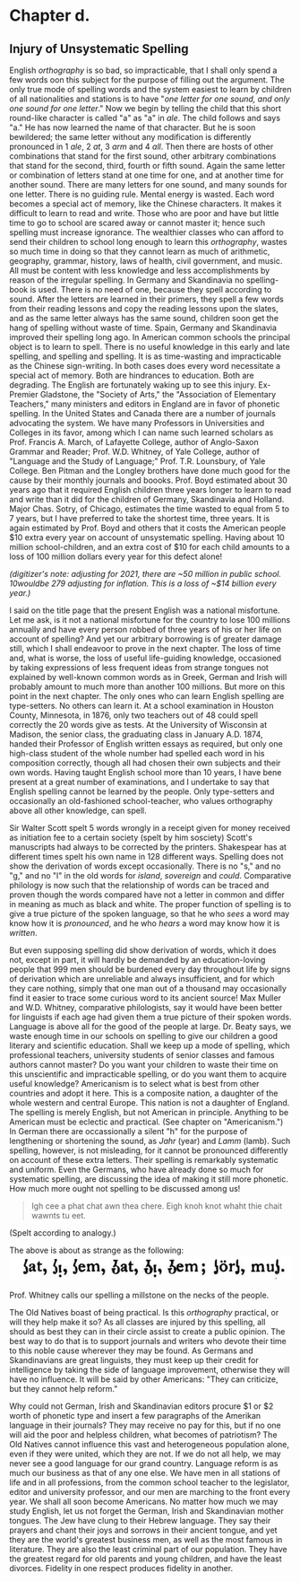# Chapter d.

## Injury of Unsystematic Spelling

English *orthography* is so bad, so impracticable, that I shall only spend a few words oon this subject for the purpose of filling out the argument. The only true mode of spelling words and the system easiest to learn by children of all nationalities and stations is to have "*one letter for one sound, and only one sound for one letter*." Now we begin by telling the child that this short round-like character is called "a" as "a" in *ale*. The child follows and says "a." He has now learned the name of that character. But he is soon bewildered; the same letter without any modification is differently pronounced in 1 *ale*, 2 *at*, 3 *arm* and 4 *all*. Then there are hosts of other combinations that stand for the first sound, other arbitrary combinations that stand for the second, third, fourth or fifth sound. Again the same letter or combination of letters stand at one time for one, and at another time for another sound. There are many letters for one sound, and many sounds for one letter. There is no guiding rule. Mental energy is wasted. Each word becomes a special act of memory, like the Chinese characters. It makes it difficult to learn to read and write. Those who are poor and have but little time to go to school are scared away or cannot master it; hence such spelling must increase ignorance. The wealthier classes who can afford to send their children to school long enough to learn this *orthography*, wastes so much time in doing so that they cannot learn as much of arithmetic, geography, grammar, history, laws of health, civil government, and music. All must be content with less knowledge and less accomplishments by reason of the irregular spelling. In Germany and Skandinavia no spelling-book is used. There is no need of one, because they spell according to sound. After the letters are learned in their primers, they spell a few words from their reading lessons and copy the reading lessons upon the slates, and as the same letter always has the same sound, children soon get the hang of spelling without waste of time. Spain, Germany and Skandinavia improved their spelling long ago. In American common schools the principal object is to learn to spell. There is no useful knowledge in this early and late spelling, and spelling and spelling. It is as time-wasting and impracticable as the Chinese sign-writing. In both cases does every word necessitate a special act of memory. Both are hindrances to education. Both are degrading. The English are fortunately waking up to see this injury. Ex-Premier Gladstone, the "Society of Arts," the "Association of Elementary Teachers," many ministers and editors in England are in favor of phonetic spelling. In the United States and Canada there are a number of journals advocating the system. We have many Professors in Universities and Colleges in its favor, among which I can name such learned scholars as Prof. Francis A. March, of Lafayette College, author of Anglo-Saxon Grammar and Reader; Prof. W.D. Whitney, of Yale College, author of "Language and the Study of Language;" Prof. T.R. Lounsbury, of Yale College. Ben Pitman and the Longley brothers have done much good for the cause by their monthly journals and boooks. Prof. Boyd estimated about 30 years ago that it required English children three years longer to learn to read and write than it did for the children of Germany, Skandinavia and Holland. Major Chas. Sotry, of Chicago, estimates the time wasted to equal from 5 to 7 years, but I have preferred to take the shortest time, three years. It is again estimated by Prof. Boyd and others that it costs the American people $10 extra every year on account of unsystematic spelling. Having about 10 million school-children, and an extra cost of $10 for each child amounts to a loss of 100 million dollars every year for this defect alone! 

*(digitizer's note: adjusting for 2021, there are ~50 million in public school. $10 would be ~$279 adjusting for inflation. This is a loss of ~$14 billion every year.)*

I said on the title page that the present English was a national misfortune. Let me ask, is it not a national misfortune for the country to lose 100 millions annually and have every person robbed of three years of his or her life on account of spelling? And yet our arbitrary borrowing is of greater damage still, which I shall endeavoor to prove in the next chapter. The loss of time and, what is worse, the loss of useful life-guiding knowledge, occasioned by taking expressions of less frequent ideas from strange tongues not explained by well-known common words as in Greek, German and Irish will probably amount to much more than another 100 millions. But more on this point in the next chapter. The only ones who can learn English spelling are type-setters. No others can learn it. At a school examination in Houston County, Minnesota, in 1876, only two teachers out of 48 could spell correctly the 20 words give as tests. At the University of Wisconsin at Madison, the senior class, the graduating class in January A.D. 1874, handed their Professor of English written essays as required, but only one high-class student of the whole number had spelled each word in his composition correctly, though all had chosen their own subjects and their own words. Having taught English school more than 10 years, I have bene present at a great number of examinations, and I undertake to say that English spelling cannot be learned by the people. Only type-setters and occasionally an old-fashioned school-teacher, who values orthography above all other knowledge, can spell.

Sir Walter Scott spelt 5 words wrongly in a receipt given for money received as initiation fee to a certain society (spelt by him sosciety) Scott's manuscripts had always to be corrected by the printers. Shakespear has at different times spelt his own name in 128 different ways. Spelling does not show the derivation of words except occasionally. There is no "s," and no "g," and no "l" in the old words for *island*, *sovereign* and *could*. Comparative philology is now such that the relationship of words can be traced and proven though the words compared have not a letter in common and differ in meaning as much as black and white. The proper function of spelling is to give a true picture of the spoken language, so that he who *sees* a word may know how it is *pronounced*, and he who *hears* a word may know how it is *written*. 

But even supposing spelling did show derivation of words, which it does not, except in part, it will hardly be demanded by an education-loving people that 999 men should be burdened every day throughout life by signs of derivation which are unreliable and always insufficient, and for which they care nothing, simply that one man out of a thousand may occasionally find it easier to trace some curious word to its ancient source! Max Muller and W.D. Whitney, comparative philologists, say it would have been better for linguists if each age had given them a true picture of their spoken words. Language is above all for the good of the people at large. Dr. Beaty says, we waste enough time in our schools on spelling to give our children a good literary and scientific education. Shall we keep up a mode of spelling, which professional teachers, university students of senior classes and famous authors cannot master? Do you want your children to waste their time on this unscientific and impracticable spelling, or do you want them to acquire useful knowledge? Americanism is to select what is best from other countries and adopt it here. This is a composite nation, a daughter of the whole western and central Europe. This nation is not a daughter of England. The spelling is merely English, but not American in principle. Anything to be American must be eclectic and practical. (See chapter on "Americanism.") In German there are occassionally a silent "h" for the purpose of lengthening or shortening the sound, as *Jahr* (year) and *Lamm* (lamb). Such spelling, however, is not misleading, for it cannot be pronounced differently on account of these extra letters. Their spelling is remarkably systematic and uniform. Even the Germans, who have already done so much for systematic spelling, are discussing the idea of making it still more phonetic. How much more ought not spelling to be discussed among us!

> Igh cee a phat chat awn thea chere. Eigh knoh knot whaht thie chait wawnts tu eet.

(Spelt according to analogy.)

The above is about as strange as the following: ![](../img/plea1.png)

Prof. Whitney calls our spelling a millstone on the necks of the people.

The Old Natives boast of being practical. Is this *orthography* practical, or will they help make it so? As all classes are injured by this spelling, all should as best they can in their circle assist to create a public opinion. The best way to do that is to support journals and writers who devote their time to this noble cause wherever they may be found. As Germans and Skandinavians are great linguists, they must keep up their credit for intelligence by taking the side of language improvement, otherwise they will have no influence. It will be said by other Americans: "They can criticize, but they cannot help reform."

Why could not German, Irish and Skandinavian editors procure $1 or $2 worth of phonetic type and insert a few paragraphs of the Amerikan language in their journals? They may receive no pay for this, but if no one will aid the poor and helpless children, what becomes of patriotism? The Old Natives cannot influence this vast and heterogeneous population alone, even if they were united, which they are not. If we do not all help, we may never see a good language for our grand country. Language reform is as much our business as that of any one else. We have men in all stations of life and in all professions, from the common school teacher to the legislator, editor and university professor, and our men are marching to the front every year. We shall all soon become Americans. No matter how much we may study English, let us not forget the German, Irish and Skandinavian mother tongues. The Jew have clung to their Hebrew language. They say their prayers and chant their joys and sorrows in their ancient tongue, and yet they are the world's greatest business men, as well as the most famous in literature. They are also the least criminal part of our population. They have the greatest regard for old parents and young children, and have the least divorces. Fidelity in one respect produces fidelity in another.
